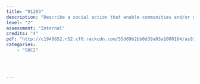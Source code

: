 ```yaml
---
title: "91283"
description: "Describe a social action that enable communities and/or nations to meet responsibilities and exercise rights"
level: "2"
assessment: "Internal"
credits: "4"
pdf: "http://c1940652.r52.cf0.rackcdn.com/55d69b2bb8d39a03a1000164/as91283.pdf"
categories:
    - "SOC2"
    
    
    
    
---
```

